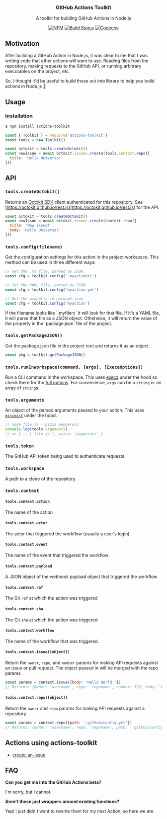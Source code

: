 <h3 align="center">GitHub Actions Toolkit</h3>
<p align="center">A toolkit for building GitHub Actions in Node.js<p>
<p align="center"><a href="https://npmjs.com/package/actions-toolkit"><img src="https://badgen.net/npm/v/actions-toolkit" alt="NPM"></a> <a href="https://travis-ci.com/JasonEtco/actions-toolkit"><img src="https://badgen.now.sh/travis/JasonEtco/actions-toolkit" alt="Build Status"></a> <a href="https://codecov.io/gh/JasonEtco/actions-toolkit/"><img src="https://badgen.now.sh/codecov/c/github/JasonEtco/actions-toolkit" alt="Codecov"></a></p>

## Motivation

After building a GitHub Action in Node.js, it was clear to me that I was writing code that other actions will want to use. Reading files from the repository, making requests to the GitHub API, or running arbitrary executables on the project, etc.

So, I thought it'd be useful to build those out into library to help you build actions in Node.js :tada:

## Usage

### Installation

```sh
$ npm install actions-toolkit
```

```js
const { Toolkit } = require('actions-toolkit')
const tools = new Toolkit()

const octokit = tools.createOctokit()
const newIssue = await octokit.issues.create(tools.context.repo({
  title: 'Hello Universe!'
}))
```

## API

### `tools.createOctokit()`

Returns an [Octokit SDK](https://octokit.github.io/rest.js) client authenticated for this repository. See [https://octokit.github.io/rest.js](https://octokit.github.io/rest.js) for the API.

```js
const octokit = tools.createOctokit()
const newIssue = await octokit.issues.create(context.repo({
  title: 'New issue!',
  body: 'Hello Universe!'
}))
```

### `tools.config(filename)`

Get the configuration settings for this action in the project workspace. This method can be used in three different ways:

```js
// Get the .rc file, parsed as JSON
const cfg = toolkit.config('.myactionrc')

// Get the YAML file, parsed as JSON
const cfg = toolkit.config('myaction.yml')

// Get the property in package.json
const cfg = toolkit.config('myaction')
```

If the filename looks like \`.myfilerc\` it will look for that file. If it's a YAML file, it will parse that file as a JSON object. Otherwise, it will return the value of the property in the \`package.json\` file of the project.

### `tools.getPackageJSON()`

Get the package.json file in the project root and returns it as an object.

```js
const pkg = toolkit.getPackageJSON()
```

### `tools.runInWorkspace(command, [args], [ExecaOptions])`

Run a CLI command in the workspace. This uses [execa](https://github.com/sindresorhus/execa) under the hood so check there for the [full options](https://github.com/sindresorhus/execa#options). For convenience, `args` can be a `string` or an array of `string`s.

###  `tools.arguments`

An object of the parsed arguments passed to your action. This uses [`minimist`]() under the hood.

```js
// node file.js --pizza pepperoni
console.log(tools.arguments)
// => { _: ['file.js'], pizza: 'pepperoni' }
```

### `tools.token`

The GitHub API token being used to authenticate requests.

### `tools.workspace`

A path to a clone of the repository.

### `tools.context`

#### `tools.context.action`

The name of the action

#### `tools.context.actor`

The actor that triggered the workflow (usually a user's login)

#### `tools.context.event`

The name of the event that triggered the workflow

#### `tools.context.payload`

A JSON object of the webhook payload object that triggered the workflow

#### `tools.context.ref`

The Git `ref` at which the action was triggered

#### `tools.context.sha`

The Git `sha` at which the action was triggered

#### `tools.context.workflow`

The name of the workflow that was triggered.

#### `tools.context.issue([object])`

Return the `owner`, `repo`, and `number` params for making API requests against an issue or pull request. The object passed in will be merged with the repo params.

```js
const params = context.issue({body: 'Hello World!'})
// Returns: {owner: 'username', repo: 'reponame', number: 123, body: 'Hello World!'}
```

#### `tools.context.repo([object])`

Return the `owner` and `repo` params for making API requests against a repository.

```js
const params = context.repo({path: '.github/config.yml'})
// Returns: {owner: 'username', repo: 'reponame', path: '.github/config.yml'}
```

## Actions using actions-toolkit

- [create-an-issue](https://github.com/JasonEtco/create-an-issue)

## FAQ

**Can you get me into the GitHub Actions beta?**

I'm sorry, but I cannot.

**Aren't these just wrappers around existing functions?**

Yep! I just didn't want to rewrite them for my next Action, so here we are.
